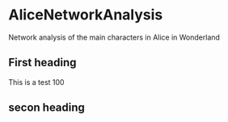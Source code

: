 # AliceNetworkAnalysis
Network  analysis of the main characters in Alice in Wonderland

## First heading

This is a test 100

## secon heading
